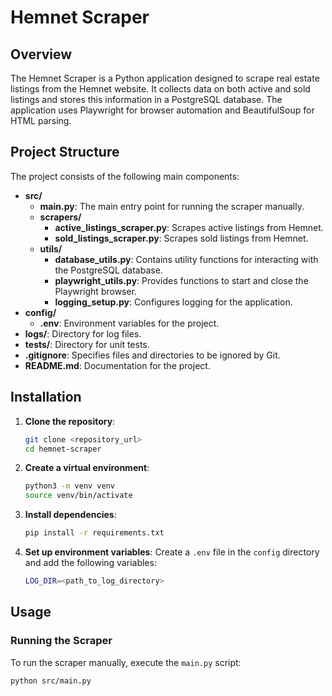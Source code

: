 # Hemnet Scraper

## Overview

The Hemnet Scraper is a Python application designed to scrape real estate listings from the Hemnet website. It collects data on both active and sold listings and stores this information in a PostgreSQL database. The application uses Playwright for browser automation and BeautifulSoup for HTML parsing.

## Project Structure

The project consists of the following main components:

- **src/**
  - **main.py**: The main entry point for running the scraper manually.
  - **scrapers/**
    - **active_listings_scraper.py**: Scrapes active listings from Hemnet.
    - **sold_listings_scraper.py**: Scrapes sold listings from Hemnet.
  - **utils/**
    - **database_utils.py**: Contains utility functions for interacting with the PostgreSQL database.
    - **playwright_utils.py**: Provides functions to start and close the Playwright browser.
    - **logging_setup.py**: Configures logging for the application.
- **config/**
  - **.env**: Environment variables for the project.
- **logs/**: Directory for log files.
- **tests/**: Directory for unit tests.
- **.gitignore**: Specifies files and directories to be ignored by Git.
- **README.md**: Documentation for the project.

## Installation

1. **Clone the repository**:

   ```sh
   git clone <repository_url>
   cd hemnet-scraper
   ```

2. **Create a virtual environment**:

   ```sh
   python3 -m venv venv
   source venv/bin/activate
   ```

3. **Install dependencies**:

   ```sh
   pip install -r requirements.txt
   ```

4. **Set up environment variables**:
   Create a `.env` file in the `config` directory and add the following variables:
   ```sh
   LOG_DIR=<path_to_log_directory>
   ```

## Usage

### Running the Scraper

To run the scraper manually, execute the `main.py` script:

```sh
python src/main.py
```
